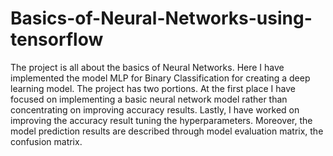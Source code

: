 # Basics-of-Neural-Networks-using-tensorflow
The project is all about the basics of Neural Networks. Here I have implemented the model MLP for Binary Classification for creating a deep learning model. The project has two portions. At the first place I have focused on implementing a basic neural network model rather than concentrating on improving accuracy results. Lastly, I have worked on improving the accuracy result tuning the hyperparameters. Moreover, the model prediction results are described through model evaluation matrix, the confusion matrix.
